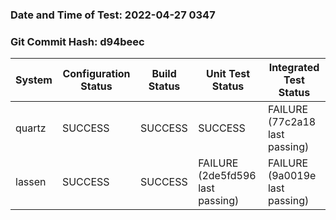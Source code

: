 ### Date and Time of Test: 2022-04-27 0347
### Git Commit Hash: d94beec
System | Configuration Status | Build Status | Unit Test Status | Integrated Test Status
--- | --- | --- | --- | ---
quartz | SUCCESS  | SUCCESS  | SUCCESS  | FAILURE (77c2a18 last passing)
lassen | SUCCESS  | SUCCESS  | FAILURE (2de5fd596 last passing) | FAILURE (9a0019e last passing)
